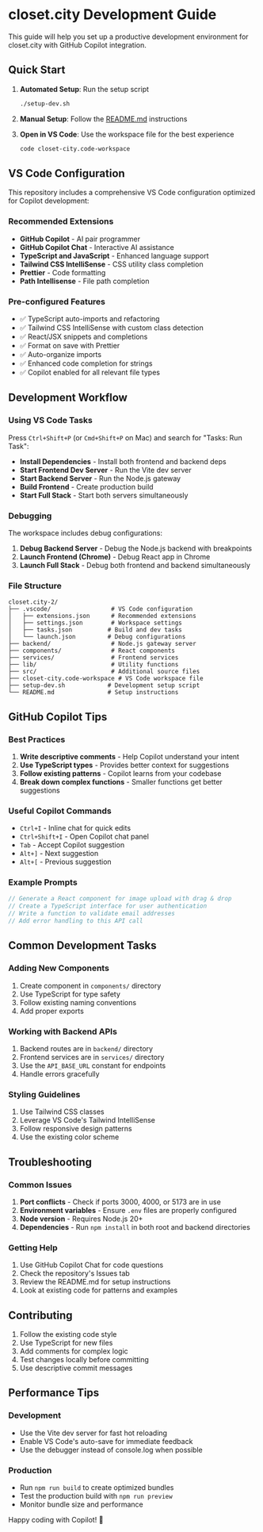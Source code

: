 # closet.city Development Guide

This guide will help you set up a productive development environment for closet.city with GitHub Copilot integration.

## Quick Start

1. **Automated Setup**: Run the setup script
   ```bash
   ./setup-dev.sh
   ```

2. **Manual Setup**: Follow the [README.md](README.md) instructions

3. **Open in VS Code**: Use the workspace file for the best experience
   ```bash
   code closet-city.code-workspace
   ```

## VS Code Configuration

This repository includes a comprehensive VS Code configuration optimized for Copilot development:

### Recommended Extensions
- **GitHub Copilot** - AI pair programmer
- **GitHub Copilot Chat** - Interactive AI assistance
- **TypeScript and JavaScript** - Enhanced language support
- **Tailwind CSS IntelliSense** - CSS utility class completion
- **Prettier** - Code formatting
- **Path Intellisense** - File path completion

### Pre-configured Features
- ✅ TypeScript auto-imports and refactoring
- ✅ Tailwind CSS IntelliSense with custom class detection
- ✅ React/JSX snippets and completions
- ✅ Format on save with Prettier
- ✅ Auto-organize imports
- ✅ Enhanced code completion for strings
- ✅ Copilot enabled for all relevant file types

## Development Workflow

### Using VS Code Tasks
Press `Ctrl+Shift+P` (or `Cmd+Shift+P` on Mac) and search for "Tasks: Run Task":

- **Install Dependencies** - Install both frontend and backend deps
- **Start Frontend Dev Server** - Run the Vite dev server
- **Start Backend Server** - Run the Node.js gateway
- **Build Frontend** - Create production build
- **Start Full Stack** - Start both servers simultaneously

### Debugging
The workspace includes debug configurations:

1. **Debug Backend Server** - Debug the Node.js backend with breakpoints
2. **Launch Frontend (Chrome)** - Debug React app in Chrome
3. **Launch Full Stack** - Debug both frontend and backend simultaneously

### File Structure
```
closet.city-2/
├── .vscode/                 # VS Code configuration
│   ├── extensions.json      # Recommended extensions
│   ├── settings.json        # Workspace settings
│   ├── tasks.json          # Build and dev tasks
│   └── launch.json         # Debug configurations
├── backend/                 # Node.js gateway server
├── components/              # React components
├── services/                # Frontend services
├── lib/                     # Utility functions
├── src/                     # Additional source files
├── closet-city.code-workspace # VS Code workspace file
├── setup-dev.sh            # Development setup script
└── README.md               # Setup instructions
```

## GitHub Copilot Tips

### Best Practices
1. **Write descriptive comments** - Help Copilot understand your intent
2. **Use TypeScript types** - Provides better context for suggestions
3. **Follow existing patterns** - Copilot learns from your codebase
4. **Break down complex functions** - Smaller functions get better suggestions

### Useful Copilot Commands
- `Ctrl+I` - Inline chat for quick edits
- `Ctrl+Shift+I` - Open Copilot chat panel
- `Tab` - Accept Copilot suggestion
- `Alt+]` - Next suggestion
- `Alt+[` - Previous suggestion

### Example Prompts
```typescript
// Generate a React component for image upload with drag & drop
// Create a TypeScript interface for user authentication
// Write a function to validate email addresses
// Add error handling to this API call
```

## Common Development Tasks

### Adding New Components
1. Create component in `components/` directory
2. Use TypeScript for type safety
3. Follow existing naming conventions
4. Add proper exports

### Working with Backend APIs
1. Backend routes are in `backend/` directory
2. Frontend services are in `services/` directory
3. Use the `API_BASE_URL` constant for endpoints
4. Handle errors gracefully

### Styling Guidelines
1. Use Tailwind CSS classes
2. Leverage VS Code's Tailwind IntelliSense
3. Follow responsive design patterns
4. Use the existing color scheme

## Troubleshooting

### Common Issues
1. **Port conflicts** - Check if ports 3000, 4000, or 5173 are in use
2. **Environment variables** - Ensure `.env` files are properly configured
3. **Node version** - Requires Node.js 20+
4. **Dependencies** - Run `npm install` in both root and backend directories

### Getting Help
1. Use GitHub Copilot Chat for code questions
2. Check the repository's Issues tab
3. Review the README.md for setup instructions
4. Look at existing code for patterns and examples

## Contributing

1. Follow the existing code style
2. Use TypeScript for new files
3. Add comments for complex logic
4. Test changes locally before committing
5. Use descriptive commit messages

## Performance Tips

### Development
- Use the Vite dev server for fast hot reloading
- Enable VS Code's auto-save for immediate feedback
- Use the debugger instead of console.log when possible

### Production
- Run `npm run build` to create optimized bundles
- Test the production build with `npm run preview`
- Monitor bundle size and performance

Happy coding with Copilot! 🚀